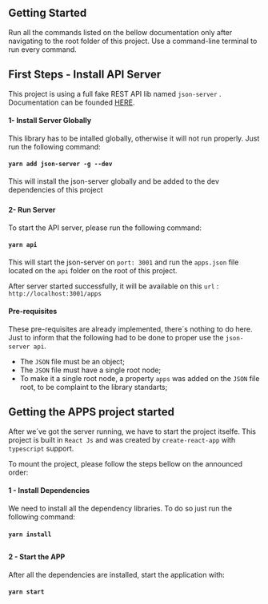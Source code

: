 ## Getting Started

Run all the commands listed on the bellow documentation only after navigating to the root folder of this project.
Use a command-line terminal to run every command.

## First Steps - Install API Server

This project is using a full fake REST API lib named `json-server` .
Documentation can be founded [HERE](https://github.com/facebook/create-react-app).

#### 1- Install Server Globally

This library has to be intalled globally, otherwise it will not run properly. Just run the following command:

#### `yarn add json-server -g --dev`

This will install the json-server globally and be added to the dev dependencies of this project

###

#### 2- Run Server

To start the API server, please run the following command:

#### `yarn api`

This will start the json-server on `port: 3001` and run the `apps.json` file located on the `api` folder on the root of this project.

After server started successfully, it will be available on this `url` :
` http://localhost:3001/apps`

#### Pre-requisites

These pre-requisites are already implemented, there´s nothing to do here.
Just to inform that the following had to be done to proper use the `json-server api`.

- The `JSON` file must be an object;
- The `JSON` file must have a single root node;
- To make it a single root node, a property `apps` was added on the `JSON` file root, to be complaint to the library standarts;

## Getting the APPS project started

After we´ve got the server running, we have to start the project itselfe.
This project is built in `React Js` and was created by `create-react-app` with `typescript` support.

To mount the project, please follow the steps bellow on the announced order:

#### 1 - Install Dependencies

We need to install all the dependency libraries. To do so just run the following command:

#### `yarn install`

##

#### 2 - Start the APP

After all the dependencies are installed, start the application with:

#### `yarn start`
